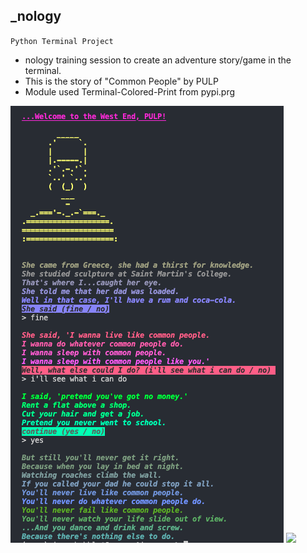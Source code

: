 ## _nology
`Python Terminal Project`

- nology training session to create an adventure story/game in the terminal. 
- This is the story of "Common People" by PULP
- Module used Terminal-Colored-Print from pypi.prg

<img src="python-pulp.png">
<img src="https://media.tenor.com/8Zx_tmrjEpkAAAAC/pulp.gif">

